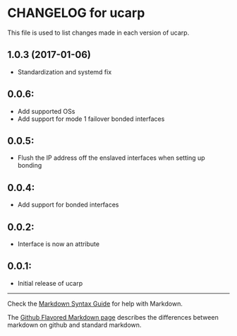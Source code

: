 # CHANGELOG for ucarp

This file is used to list changes made in each version of ucarp.

1.0.3 (2017-01-06)
------------------
- Standardization and systemd fix

## 0.0.6:

* Add supported OSs
* Add support for mode 1 failover bonded interfaces

## 0.0.5:

* Flush the IP address off the enslaved interfaces when setting up bonding

## 0.0.4:

* Add support for bonded interfaces

## 0.0.2:

* Interface is now an attribute

## 0.0.1:

* Initial release of ucarp

- - - 
Check the [Markdown Syntax Guide](http://daringfireball.net/projects/markdown/syntax) for help with Markdown.

The [Github Flavored Markdown page](http://github.github.com/github-flavored-markdown/) describes the differences between markdown on github and standard markdown.
